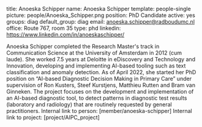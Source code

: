 title: Anoeska Schipper
name: Anoeska Schipper
template: people-single
picture: people/Anoeska_Schipper.png
position: PhD Candidate
active: yes
groups: diag
default_group: diag
email: anoeska.schipper@radboudumc.nl
office: Route 767, room 35
type: phd
linkedin: https://www.linkedin.com/in/anoeskaschipper/

Anoeska Schipper completed the Research Master's track in Communication Science at the University of Amsterdam in 2012 (cum laude). She worked 7.5 years at Deloitte in eDiscovery and Technology and Innovation, developing and implementing AI-based tooling such as text classification and anomaly detection. As of April 2022, she started her PhD position on “AI-based Diagnostic Decision Making in Primary Care” under supervision of Ron Kusters, Steef Kurstjens, Matthieu Rutten and Bram van Ginneken. The project focuses on the development and implementation of an AI-based diagnostic tool, to detect patterns in diagnostic test results (laboratory and radiology) that are routinely requested by general practitioners.
Internal link to person: [member/anoeska-schipper]
Internal link to project: [project/AIPC_project]  
